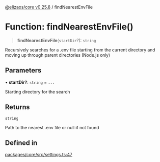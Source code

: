 [@elizaos/core v0.25.8](../index.md) / findNearestEnvFile

# Function: findNearestEnvFile()

> **findNearestEnvFile**(`startDir`?): `string`

Recursively searches for a .env file starting from the current directory
and moving up through parent directories (Node.js only)

## Parameters

• **startDir?**: `string` = `...`

Starting directory for the search

## Returns

`string`

Path to the nearest .env file or null if not found

## Defined in

[packages/core/src/settings.ts:47](https://github.com/divine-comedian/eliza/blob/main/packages/core/src/settings.ts#L47)
